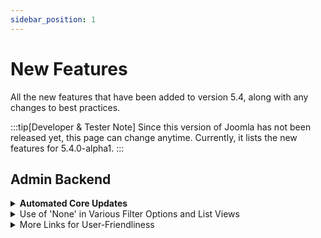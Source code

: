 ```yaml
---
sidebar_position: 1
---
```


New Features
============

All the new features that have been added to version 5.4, along with any changes to best practices.

:::tip[Developer & Tester Note]
  Since this version of Joomla has not been released yet, this page can change anytime.
  Currently, it lists the new features for 5.4.0-alpha1.
:::

## Admin Backend

<details>
  <summary><strong>Automated Core Updates</strong></summary>
* [45143](https://github.com/joomla/joomla-cms/pull/45143) Automated Core Updates client functionality.
* [45517](https://github.com/joomla/joomla-cms/pull/45517) Automated Updates information added.
* [45547](https://github.com/joomla/joomla-cms/pull/45547) Improve autoupdate UX for local site

---

You can pre-test an automated update with Joomla 5.4.0 alpha versions by installing the
'[System - Alpha Update Server](https://github.com/joomla/joomla-cms/issues/45540)' plugin.
Please ensure the test instance is accessible from the Internet
(for example, by using [Launch your Joomla! site](https://launch.joomla.org/)) and
**do not** use the alpha releases for production sites.

</details>

<details>
  <summary>Use of 'None' in Various Filter Options and List Views</summary>
* [45232](https://github.com/joomla/joomla-cms/pull/45232) New '- None -' author filter option in the Articles view
  to select articles associated with deleted user entries.
* [45274](https://github.com/joomla/joomla-cms/pull/45274) New '- None -' tag filter option in the Articles view
  to select articles without tags.
* [45459](https://github.com/joomla/joomla-cms/pull/45459) New '- None -' tag filter option in the Contacts view
  to select contacts without tags.
* [45460](https://github.com/joomla/joomla-cms/pull/45460) New '- None -' tag filter option in the News Feeds view
  to select news feed entries without tags.
* [45461](https://github.com/joomla/joomla-cms/pull/45461) New '- None -' tag filter option in the Articles: Categories view
  to select categories without tags.
* [45201](https://github.com/joomla/joomla-cms/pull/45201) Shows '[ None ]' in the field group column for a field
  unassigned to any field group.
* [45223](https://github.com/joomla/joomla-cms/pull/45223) Shows '[ None ]' in the user column for a user note
  linked to a deleted user entry.
</details>

<details>
  <summary>More Links for User-Friendliness</summary>
* [45318](https://github.com/joomla/joomla-cms/pull/45318) Added a link to more easily open the
  'System – Maintenance – Database' view from the Pre-Update Check.
* [45318](https://github.com/joomla/joomla-cms/pull/45318) Added a link to more easily open the
  'Mail Templates' view from the Update Notification.
</details>

